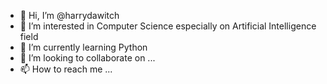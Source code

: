 - 👋 Hi, I’m @harrydawitch
- 👀 I’m interested in Computer Science especially on Artificial Intelligence field
- 🌱 I’m currently learning Python
- 💞️ I’m looking to collaborate on ...
- 📫 How to reach me ...

<!---
harrydawitch/harrydawitch is a ✨ special ✨ repository because its `README.md` (this file) appears on your GitHub profile.
You can click the Preview link to take a look at your changes.
--->
